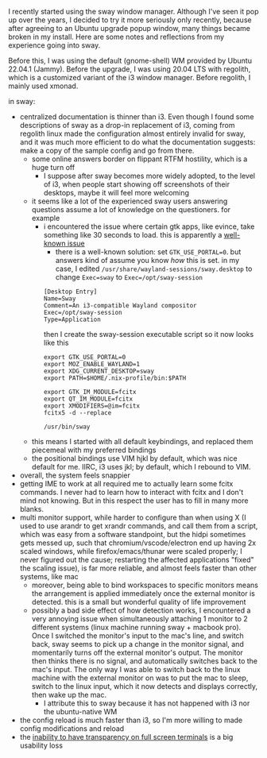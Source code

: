 I recently started using the sway window manager. Although I've seen it pop up over the years, I decided to try it more seriously only recently, because after agreeing to an Ubuntu upgrade popup window, many things became broken in my install. Here are some notes and reflections from my experience going into sway.

Before this, I was using the default (gnome-shell) WM provided by Ubuntu 22.04.1 (Jammy). Before the upgrade, I was using 20.04 LTS with regolith, which is a customized variant of the i3 window manager. Before regolith, I mainly used xmonad.

in sway:

- centralized documentation is thinner than i3. Even though I found some descriptions of sway as a drop-in replacement of i3, coming from regolith linux made the configuration almost entirely invalid for sway, and it was much more efficient to do what the documentation suggests: make a copy of the sample config and go from there.
  - some online answers border on flippant RTFM hostility, which is a huge turn off
    - I suppose after sway becomes more widely adopted, to the level of i3, when people start showing off screenshots of their desktops, maybe it will feel more welcoming
  - it seems like a lot of the experienced sway users answering questions assume a lot of knowledge on the questioners. for example
    - i encountered the issue where certain gtk apps, like evince, take something like 30 seconds to load. this is apparently a [well-known issue](https://github.com/swaywm/sway/issues/5732)
      - there is a well-known solution: set `GTK_USE_PORTAL=0`. but answers kind of assume you know _how_ this is set. in my case, I edited `/usr/share/wayland-sessions/sway.desktop` to change `Exec=sway` to `Exec=/opt/sway-session`
      ```
      [Desktop Entry]
      Name=Sway
      Comment=An i3-compatible Wayland compositor
      Exec=/opt/sway-session
      Type=Application
      ```
      then I create the sway-session executable script so it now looks like this
      ```
      export GTK_USE_PORTAL=0
      export MOZ_ENABLE_WAYLAND=1
      export XDG_CURRENT_DESKTOP=sway
      export PATH=$HOME/.nix-profile/bin:$PATH

      export GTK_IM_MODULE=fcitx
      export QT_IM_MODULE=fcitx
      export XMODIFIERS=@im=fcitx
      fcitx5 -d --replace

      /usr/bin/sway
      ```
  - this means I started with all default keybindings, and replaced them piecemeal with my preferred bindings
  - the positional bindings use VIM hjkl by default, which was nice default for me. IIRC, i3 uses jkl; by default, which I rebound to VIM.
- overall, the system feels snappier
- getting IME to work at all required me to actually learn some fcitx commands. I never had to learn how to interact with fcitx and I don't mind not knowing. But in this respect the user has to fill in many more blanks.
- multi monitor support, while harder to configure than when using X (I used to use arandr to get xrandr commands, and call them from a script, which was easy from a software standpoint, but the hidpi sometimes gets messed up, such that chromium/vscode/electron end up having 2x scaled windows, while firefox/emacs/thunar were scaled properly; I never figured out the cause; restarting the affected applications "fixed" the scaling issue), is far more reliable, and almost feels faster than other systems, like mac
  - moreover, being able to bind workspaces to specific monitors means the arrangement is applied immediately once the external monitor is detected. this is a small but wonderful quality of life improvement
  - possibly a bad side effect of how detection works, I encountered a very annoying issue when simultaneously attaching 1 monitor to 2 different systems (linux machine running sway + macbook pro). Once I switched the monitor's input to the mac's line, and switch back, sway seems to pick up a change in the monitor signal, and momentarily turns off the external monitor's output. The monitor then thinks there is no signal, and automatically switches back to the mac's input. The only way I was able to switch back to the linux machine with the external monitor on was to put the mac to sleep, switch to the linux input, which it now detects and displays correctly, then wake up the mac.
      - I attribute this to sway because it has not happened with i3 nor the ubuntu-native WM
- the config reload is much faster than i3, so I'm more willing to made config modifications and reload
- the [inability to have transparency on full screen terminals](https://github.com/swaywm/sway/issues/4040) is a big usability loss

